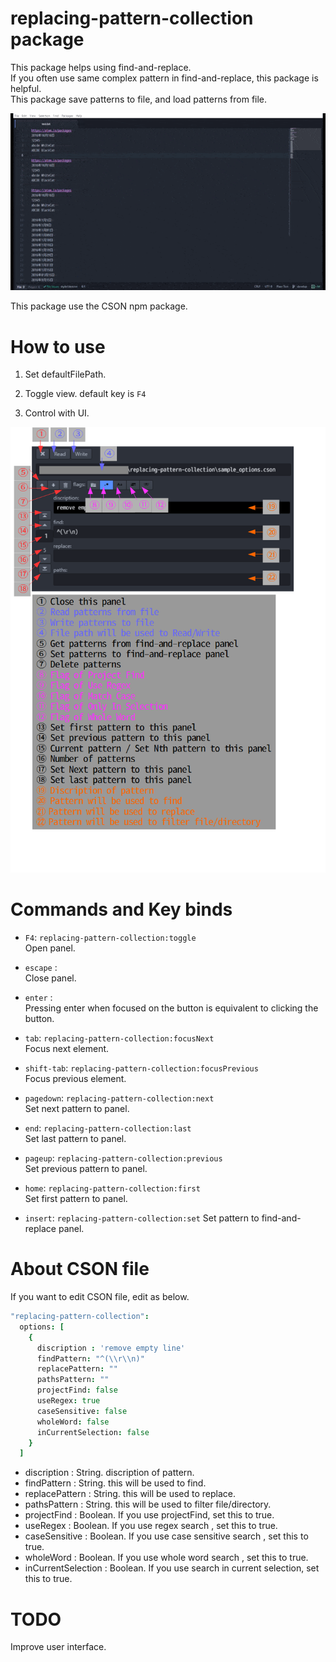 # replacing-pattern-collection package

This package helps using find-and-replace.  
If you often use same complex pattern in find-and-replace, this package is helpful.  
This package save patterns to file, and load patterns from file.  

![demo](https://raw.githubusercontent.com/BlueSilverCat/replacing-pattern-collection/master/replacing-pattern-collection.gif?raw=true)

This package use the CSON npm package.

# How to use

1. Set defaultFilePath.

2. Toggle view. default key is `F4`

3. Control with UI.

![User interface](https://raw.githubusercontent.com/BlueSilverCat/replacing-pattern-collection/master/user-interface.png?raw=true)

# Commands and Key binds
* `F4`: `replacing-pattern-collection:toggle`  
  Open panel.  
* `escape` :  
  Close panel.  

* `enter` :  
  Pressing enter when focused on the button is equivalent to clicking the button.
* `tab`: `replacing-pattern-collection:focusNext`  
  Focus next element.  
* `shift-tab`: `replacing-pattern-collection:focusPrevious`  
  Focus previous element.  
* `pagedown`: `replacing-pattern-collection:next`  
  Set next pattern to panel.  
* `end`: `replacing-pattern-collection:last`  
  Set last pattern to panel.  
* `pageup`: `replacing-pattern-collection:previous`  
  Set previous pattern to panel.  
* `home`: `replacing-pattern-collection:first`  
  Set first pattern to panel.  
* `insert`: `replacing-pattern-collection:set`
  Set pattern to find-and-replace panel.  

# About CSON file
If you want to edit CSON file, edit as below.  
```.coffee
"replacing-pattern-collection":
  options: [
    {
      discription : 'remove empty line'
      findPattern: "^(\\r\\n)"
      replacePattern: ""
      pathsPattern: ""
      projectFind: false
      useRegex: true
      caseSensitive: false
      wholeWord: false
      inCurrentSelection: false
    }
  ]
```
* discription : String. discription of pattern.
* findPattern : String. this will be used to find.
* replacePattern : String. this will be used to replace.
* pathsPattern : String. this will be used to filter file/directory.
* projectFind : Boolean. If you use projectFind, set this to true.
* useRegex : Boolean.  If you use regex search , set this to true.
* caseSensitive : Boolean. If you use case sensitive search , set this to true.
* wholeWord : Boolean. If you use whole word search , set this to true.
* inCurrentSelection : Boolean. If you use search in current selection, set this to true.

# TODO
Improve user interface.  
